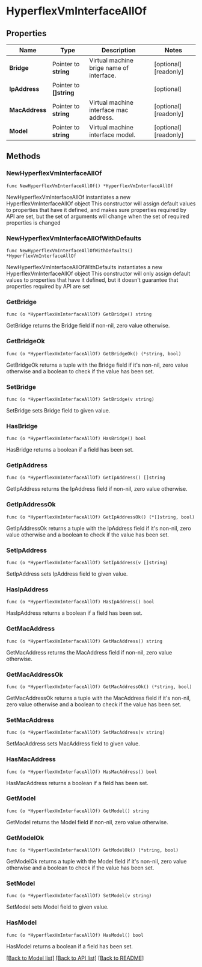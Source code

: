 # HyperflexVmInterfaceAllOf

## Properties

Name | Type | Description | Notes
------------ | ------------- | ------------- | -------------
**Bridge** | Pointer to **string** | Virtual machine brige name of interface. | [optional] [readonly] 
**IpAddress** | Pointer to **[]string** |  | [optional] 
**MacAddress** | Pointer to **string** | Virtual machine interface mac address. | [optional] [readonly] 
**Model** | Pointer to **string** | Virtual machine interface model. | [optional] [readonly] 

## Methods

### NewHyperflexVmInterfaceAllOf

`func NewHyperflexVmInterfaceAllOf() *HyperflexVmInterfaceAllOf`

NewHyperflexVmInterfaceAllOf instantiates a new HyperflexVmInterfaceAllOf object
This constructor will assign default values to properties that have it defined,
and makes sure properties required by API are set, but the set of arguments
will change when the set of required properties is changed

### NewHyperflexVmInterfaceAllOfWithDefaults

`func NewHyperflexVmInterfaceAllOfWithDefaults() *HyperflexVmInterfaceAllOf`

NewHyperflexVmInterfaceAllOfWithDefaults instantiates a new HyperflexVmInterfaceAllOf object
This constructor will only assign default values to properties that have it defined,
but it doesn't guarantee that properties required by API are set

### GetBridge

`func (o *HyperflexVmInterfaceAllOf) GetBridge() string`

GetBridge returns the Bridge field if non-nil, zero value otherwise.

### GetBridgeOk

`func (o *HyperflexVmInterfaceAllOf) GetBridgeOk() (*string, bool)`

GetBridgeOk returns a tuple with the Bridge field if it's non-nil, zero value otherwise
and a boolean to check if the value has been set.

### SetBridge

`func (o *HyperflexVmInterfaceAllOf) SetBridge(v string)`

SetBridge sets Bridge field to given value.

### HasBridge

`func (o *HyperflexVmInterfaceAllOf) HasBridge() bool`

HasBridge returns a boolean if a field has been set.

### GetIpAddress

`func (o *HyperflexVmInterfaceAllOf) GetIpAddress() []string`

GetIpAddress returns the IpAddress field if non-nil, zero value otherwise.

### GetIpAddressOk

`func (o *HyperflexVmInterfaceAllOf) GetIpAddressOk() (*[]string, bool)`

GetIpAddressOk returns a tuple with the IpAddress field if it's non-nil, zero value otherwise
and a boolean to check if the value has been set.

### SetIpAddress

`func (o *HyperflexVmInterfaceAllOf) SetIpAddress(v []string)`

SetIpAddress sets IpAddress field to given value.

### HasIpAddress

`func (o *HyperflexVmInterfaceAllOf) HasIpAddress() bool`

HasIpAddress returns a boolean if a field has been set.

### GetMacAddress

`func (o *HyperflexVmInterfaceAllOf) GetMacAddress() string`

GetMacAddress returns the MacAddress field if non-nil, zero value otherwise.

### GetMacAddressOk

`func (o *HyperflexVmInterfaceAllOf) GetMacAddressOk() (*string, bool)`

GetMacAddressOk returns a tuple with the MacAddress field if it's non-nil, zero value otherwise
and a boolean to check if the value has been set.

### SetMacAddress

`func (o *HyperflexVmInterfaceAllOf) SetMacAddress(v string)`

SetMacAddress sets MacAddress field to given value.

### HasMacAddress

`func (o *HyperflexVmInterfaceAllOf) HasMacAddress() bool`

HasMacAddress returns a boolean if a field has been set.

### GetModel

`func (o *HyperflexVmInterfaceAllOf) GetModel() string`

GetModel returns the Model field if non-nil, zero value otherwise.

### GetModelOk

`func (o *HyperflexVmInterfaceAllOf) GetModelOk() (*string, bool)`

GetModelOk returns a tuple with the Model field if it's non-nil, zero value otherwise
and a boolean to check if the value has been set.

### SetModel

`func (o *HyperflexVmInterfaceAllOf) SetModel(v string)`

SetModel sets Model field to given value.

### HasModel

`func (o *HyperflexVmInterfaceAllOf) HasModel() bool`

HasModel returns a boolean if a field has been set.


[[Back to Model list]](../README.md#documentation-for-models) [[Back to API list]](../README.md#documentation-for-api-endpoints) [[Back to README]](../README.md)


